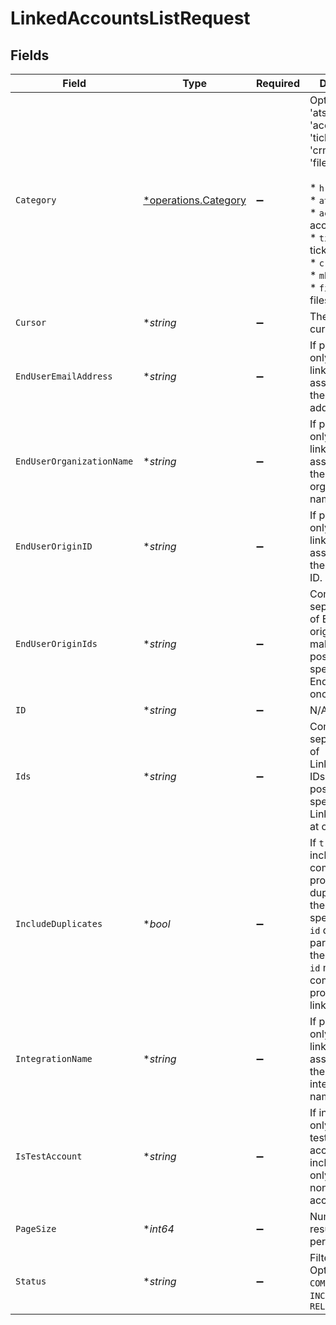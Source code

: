 # LinkedAccountsListRequest


## Fields

| Field                                                                                                                                                                                                                              | Type                                                                                                                                                                                                                               | Required                                                                                                                                                                                                                           | Description                                                                                                                                                                                                                        |
| ---------------------------------------------------------------------------------------------------------------------------------------------------------------------------------------------------------------------------------- | ---------------------------------------------------------------------------------------------------------------------------------------------------------------------------------------------------------------------------------- | ---------------------------------------------------------------------------------------------------------------------------------------------------------------------------------------------------------------------------------- | ---------------------------------------------------------------------------------------------------------------------------------------------------------------------------------------------------------------------------------- |
| `Category`                                                                                                                                                                                                                         | [*operations.Category](../../models/operations/category.md)                                                                                                                                                                        | :heavy_minus_sign:                                                                                                                                                                                                                 | Options: ('hris', 'ats', 'accounting', 'ticketing', 'crm', 'mktg', 'filestorage')<br/><br/>* `hris` - hris<br/>* `ats` - ats<br/>* `accounting` - accounting<br/>* `ticketing` - ticketing<br/>* `crm` - crm<br/>* `mktg` - mktg<br/>* `filestorage` - filestorage |
| `Cursor`                                                                                                                                                                                                                           | **string*                                                                                                                                                                                                                          | :heavy_minus_sign:                                                                                                                                                                                                                 | The pagination cursor value.                                                                                                                                                                                                       |
| `EndUserEmailAddress`                                                                                                                                                                                                              | **string*                                                                                                                                                                                                                          | :heavy_minus_sign:                                                                                                                                                                                                                 | If provided, will only return linked accounts associated with the given email address.                                                                                                                                             |
| `EndUserOrganizationName`                                                                                                                                                                                                          | **string*                                                                                                                                                                                                                          | :heavy_minus_sign:                                                                                                                                                                                                                 | If provided, will only return linked accounts associated with the given organization name.                                                                                                                                         |
| `EndUserOriginID`                                                                                                                                                                                                                  | **string*                                                                                                                                                                                                                          | :heavy_minus_sign:                                                                                                                                                                                                                 | If provided, will only return linked accounts associated with the given origin ID.                                                                                                                                                 |
| `EndUserOriginIds`                                                                                                                                                                                                                 | **string*                                                                                                                                                                                                                          | :heavy_minus_sign:                                                                                                                                                                                                                 | Comma-separated list of EndUser origin IDs, making it possible to specify multiple EndUsers at once.                                                                                                                               |
| `ID`                                                                                                                                                                                                                               | **string*                                                                                                                                                                                                                          | :heavy_minus_sign:                                                                                                                                                                                                                 | N/A                                                                                                                                                                                                                                |
| `Ids`                                                                                                                                                                                                                              | **string*                                                                                                                                                                                                                          | :heavy_minus_sign:                                                                                                                                                                                                                 | Comma-separated list of LinkedAccount IDs, making it possible to specify multiple LinkedAccounts at once.                                                                                                                          |
| `IncludeDuplicates`                                                                                                                                                                                                                | **bool*                                                                                                                                                                                                                            | :heavy_minus_sign:                                                                                                                                                                                                                 | If `true`, will include complete production duplicates of the account specified by the `id` query parameter in the response. `id` must be for a complete production linked account.                                                |
| `IntegrationName`                                                                                                                                                                                                                  | **string*                                                                                                                                                                                                                          | :heavy_minus_sign:                                                                                                                                                                                                                 | If provided, will only return linked accounts associated with the given integration name.                                                                                                                                          |
| `IsTestAccount`                                                                                                                                                                                                                    | **string*                                                                                                                                                                                                                          | :heavy_minus_sign:                                                                                                                                                                                                                 | If included, will only include test linked accounts. If not included, will only include non-test linked accounts.                                                                                                                  |
| `PageSize`                                                                                                                                                                                                                         | **int64*                                                                                                                                                                                                                           | :heavy_minus_sign:                                                                                                                                                                                                                 | Number of results to return per page.                                                                                                                                                                                              |
| `Status`                                                                                                                                                                                                                           | **string*                                                                                                                                                                                                                          | :heavy_minus_sign:                                                                                                                                                                                                                 | Filter by status. Options: `COMPLETE`, `INCOMPLETE`, `RELINK_NEEDED`                                                                                                                                                               |